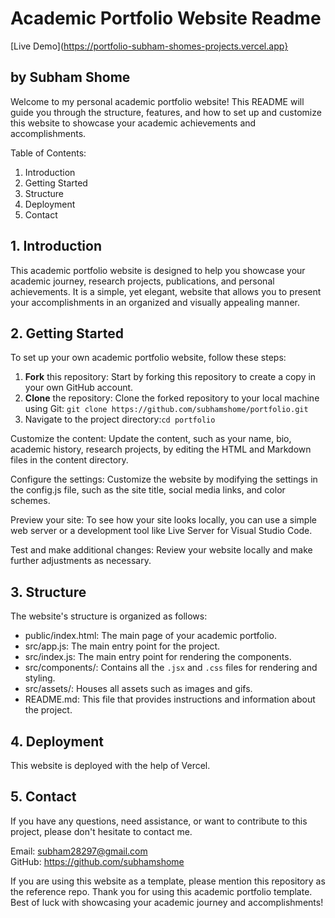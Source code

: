 # Academic Portfolio Website Readme
[Live Demo](https://portfolio-subham-shomes-projects.vercel.app}
## by Subham Shome

Welcome to my personal academic portfolio website! This README will guide you through the structure, features, and how to set up and customize this website to showcase your academic achievements and accomplishments.

Table of Contents:

1. Introduction
2. Getting Started
3. Structure
4. Deployment
5. Contact

## 1. Introduction

This academic portfolio website is designed to help you showcase your academic journey, research projects, publications, and personal achievements. It is a simple, yet elegant, website that allows you to present your accomplishments in an organized and visually appealing manner.

## 2. Getting Started

To set up your own academic portfolio website, follow these steps:

1. **Fork** this repository: Start by forking this repository to create a copy in your own GitHub account.
2. **Clone** the repository: Clone the forked repository to your local machine using Git: `git clone https://github.com/subhamshome/portfolio.git`
3. Navigate to the project directory:`cd portfolio`

Customize the content: Update the content, such as your name, bio, academic history, research projects, by editing the HTML and Markdown files in the content directory.

Configure the settings: Customize the website by modifying the settings in the config.js file, such as the site title, social media links, and color schemes.

Preview your site: To see how your site looks locally, you can use a simple web server or a development tool like Live Server for Visual Studio Code.

Test and make additional changes: Review your website locally and make further adjustments as necessary.

## 3. Structure

The website's structure is organized as follows:

- public/index.html: The main page of your academic portfolio.
- src/app.js: The main entry point for the project.
- src/index.js: The main entry point for rendering the components.
- src/components/: Contains all the `.jsx` and `.css` files for rendering and styling.
- src/assets/: Houses all assets such as images and gifs.
- README.md: This file that provides instructions and information about the project.

## 4. Deployment

This website is deployed with the help of Vercel.

## 5. Contact

If you have any questions, need assistance, or want to contribute to this project, please don't hesitate to contact me.

Email: subham28297@gmail.com<br />
GitHub: https://github.com/subhamshome<br />

If you are using this website as a template, please mention this repository as the reference repo.
Thank you for using this academic portfolio template. Best of luck with showcasing your academic journey and accomplishments!
